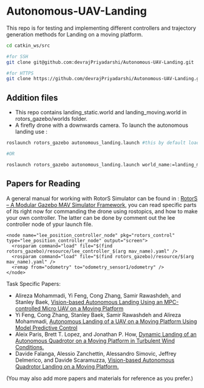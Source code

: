 # Autonomous-UAV-Landing

This repo is for testing and implementing different controllers and trajectory generation methods for Landing on a moving platform.

```bash
cd catkin_ws/src

#for SSH
git clone git@github.com:devrajPriyadarshi/Autonomous-UAV-Landing.git

#for HTTPS
git clone https://github.com/devrajPriyadarshi/Autonomous-UAV-Landing.git
```

## Addition files
- This repo contains landing_static.world and landing_moving.world in rotors_gazebo/worlds folder.
- A firefly drone with a downwards camera.
To launch the autonomous landing use :
```bash
roslaunch rotors_gazebo autonomous_landing.launch #this by default loads the static world

#OR

roslaunch rotors_gazebo autonomous_landing.launch world_name:=landing_moving #for moving platform
```

## Papers for Reading
A general manual for working with RotorS Simulator can be found in : [RotorS – A Modular Gazebo MAV Simulator Framework](https://www.researchgate.net/publication/309291237), you can read specific parts of its right now for commanding the drone using rostopics, and how to make your own controller. The latter can be done by comment out the lee controller node of ypur launch file.
```
<node name="lee_position_controller_node" pkg="rotors_control" type="lee_position_controller_node" output="screen">
  <rosparam command="load" file="$(find rotors_gazebo)/resource/lee_controller_$(arg mav_name).yaml" />
  <rosparam command="load" file="$(find rotors_gazebo)/resource/$(arg mav_name).yaml" />
  <remap from="odometry" to="odometry_sensor1/odometry" />
</node>
 ````

Task Specific Papers:
- Alireza Mohammadi, Yi Feng, Cong Zhang, Samir Rawashdeh, and Stanley Baek, [Vision-based Autonomous Landing Using an MPC-controlled Micro UAV on a Moving Platform](https://ieeexplore.ieee.org/document/9214043)
- Yi Feng, Cong Zhang, Stanley Baek, Samir Rawashdeh and Alireza Mohammadi, [Autonomous Landing of a UAV on a Moving Platform Using Model Predictive Control](https://mdpi-res.com/d_attachment/drones/drones-02-00034/article_deploy/drones-02-00034.pdf?version=1539336596)
- Aleix Paris, Brett T. Lopez, and Jonathan P. How, [Dynamic Landing of an Autonomous Quadrotor on a Moving Platform in Turbulent Wind Conditions.](https://arxiv.org/pdf/1909.11071.pdf)
- Davide Falanga, Alessio Zanchettin, Alessandro Simovic, Jeffrey Delmerico, and Davide Scaramuzza, [Vision-based Autonomous Quadrotor Landing on a Moving Platform.](https://rpg.ifi.uzh.ch/docs/SSRR17_Falanga.pdf)

(You may also add more papers and materials for reference as you prefer.)
